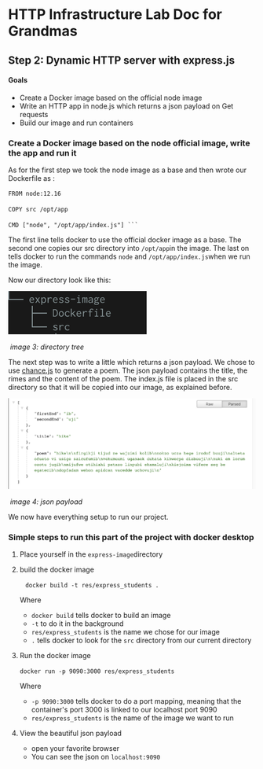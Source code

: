 # HTTP Infrastructure Lab Doc for Grandmas

## Step 2: Dynamic HTTP server with express.js

#### Goals

- Create a Docker image based on the official node image
- Write an HTTP app in node.js which returns a json payload on Get requests
- Build our image and run containers

### Create a Docker image based on the node official image, write the app and run it 

As for the first step we took the node image as a base and then wrote our Dockerfile as :

``` 
FROM node:12.16

COPY src /opt/app

CMD ["node", "/opt/app/index.js"] ```
```

The first line tells docker to use the official docker image as a base. The second one copies our src directory into `/opt/app`in the image. The last on tells docker to run the commands `node` and `/opt/app/index.js`when we run the image. 

Now our directory look like this: 

![step2-tree](./pics/step2-tree.png)

​																		*image 3: directory tree*

The next step was to write a little which returns a json payload. We chose to use [chance.js](https://chancejs.com/) to generate a poem. The json payload contains the title, the rimes and the content of the poem. The index.js file is placed in the src directory so that it will be copied into our image, as explained before.

![json-payload](./pics/json-payload.png)

​		*image 4: json payload*

We now have everything setup to run our project.

### Simple steps to run this part of the project with docker desktop 

1. Place yourself in the `express-image`directory

2. build the docker image 

   ​	` docker build -t res/express_students .` 

   Where 

   - `docker build` tells docker to build an image
   - `-t` to do it in the background 
   - `res/express_students` is the name we chose for our image
   - `.` tells docker to look for the `src` directory from our current directory

3. Run the docker image 

   `docker run -p 9090:3000 res/express_students`

   Where 

   - `-p 9090:3000` tells docker to do a port mapping, meaning that the container's port 3000 is linked to our localhost port 9090
   - `res/express_students` is the name of the image we want to run

4. View the beautiful json payload

   - open your favorite browser 
   - You can see the json on `localhost:9090` 











